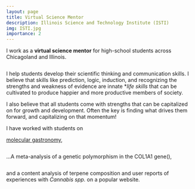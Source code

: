 ```yaml
---
layout: page
title: Virtual Science Mentor
description: Illinois Science and Technology Institute (ISTI) 
img: ISTI.jpg
importance: 2
---
```


I work as a **virtual science mentor** for high-school students across Chicagoland and Illinois. 

<div class="row">
    <div class="mx-auto" style="width: 250px">
        <img class="img-fluid rounded z-depth-1" src="{{ '/assets/img/sawyer-bengtson-umRPY9w3q1c-unsplash.jpg' | relative_url }}" alt="" title="example image"/>
    </div>
</div>


I help students develop their scientific thinking and communication skills. I believe that skills like prediction, logic, induction, and recognizing the strengths and weakness of evidence are innate **life skills* that can be cultivated to produce happier and more productive members of society.

I also believe that all students come with strengths that can be capitalized on for growth and development. Often the key is finding what drives them forward, and capitalizing on that momentum!

I have worked with students on 

[molecular gastronomy](https://www.sciencedirect.com/topics/agricultural-and-biological-sciences/molecular-gastronomy), 


<div class="row">
    <div class="mx-auto" style="width: 250px">
        <img class="img-fluid rounded z-depth-1" src="{{ '/assets/img/molec_gastro.png' | relative_url }}" alt="" title="example image"/>
    </div>
</div>


...A  meta-analysis of a genetic polymorphism in the COL1A1 gene(), 


<div class="row">
    <div class="mx-auto" style="width: 250px">
        <img class="img-fluid rounded z-depth-1" src="{{ '/assets/img/DNA_ankle_injury.png' | relative_url }}" alt="" title="example image"/>
    </div>
</div>


and a content analysis of terpene composition and user reports of experiences with *Cannabis spp.* on a popular website.

<div class="row">
    <div class="mx-auto" style="width: 250px">
        <img class="img-fluid rounded z-depth-1" src="{{ '/assets/img/entourage_effect.png' | relative_url }}" alt="" title="example image"/>
    </div>
</div>